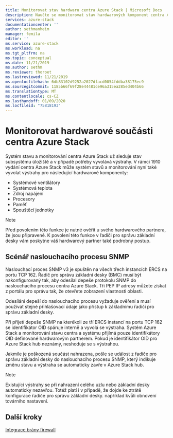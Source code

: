 ```yaml
---
title: Monitorovat stav hardwaru centra Azure Stack | Microsoft Docs
description: Naučte se monitorovat stav hardwarových komponent centra Azure Stack.
services: azure-stack
documentationcenter: ''
author: sethmanheim
manager: femila
editor: ''
ms.service: azure-stack
ms.workload: na
ms.tgt_pltfrm: na
ms.topic: conceptual
ms.date: 11/21/2019
ms.author: sethm
ms.reviewer: thoroet
ms.lastreviewed: 11/21/2019
ms.openlocfilehash: 6db83102d9252a2027dfacd0054fddba38175ec9
ms.sourcegitcommit: 1185b66f69f28e44481ce96a315ea285ed404b66
ms.translationtype: MT
ms.contentlocale: cs-CZ
ms.lasthandoff: 01/09/2020
ms.locfileid: "75818193"
---
```

# <a name="monitor-azure-stack-hub-hardware-components"></a>Monitorovat hardwarové součásti centra Azure Stack

Systém stavu a monitorování centra Azure Stack už sleduje stav subsystému úložiště a v případě potřeby vyvolává výstrahy. V rámci 1910 vydání centra Azure Stack může systém stavů a monitorování nyní také vyvolat výstrahy pro následující hardwarové komponenty:

- Systémové ventilátory
- Systémová teplota
- Zdroj napájení
- Procesory
- Paměť
- Spouštěcí jednotky

> [!NOTE]
> Před povolením této funkce je nutné ověřit u svého hardwarového partnera, že jsou připravené. K povolení této funkce v řadiči pro správu základní desky vám poskytne váš hardwarový partner také podrobný postup.

## <a name="snmp-listener-scenario"></a>Scénář naslouchacího procesu SNMP

Naslouchací proces SNMP v3 je spuštěn na všech třech instancích ERCS na portu TCP 162. Řadič pro správu základní desky (BMC) musí být nakonfigurovaný tak, aby odesílal depeše protokolu SNMP do naslouchacího procesu centra Azure Stack. Tři PEP IP adresy můžete získat z portálu pro správu tak, že otevřete zobrazení vlastnosti oblasti.

Odesílání depeší do naslouchacího procesu vyžaduje ověření a musí používat stejné přihlašovací údaje jako přístup k základnímu řadiči pro správu základní desky.

Při přijetí depeše SNMP na kterékoli ze tří ERCS instancí na portu TCP 162 se identifikátor OID spáruje interně a vyvolá se výstraha. Systém Azure Stack a monitorování stavu centra a systému přijímá pouze identifikátory OID definované hardwarovým partnerem. Pokud je identifikátor OID pro Azure Stack hub neznámý, neshoduje se s výstrahou.

Jakmile je poškozená součást nahrazena, pošle se událost z řadiče pro správu základní desky do naslouchacího procesu SNMP, který indikuje změnu stavu a výstraha se automaticky zavře v Azure Stack hub.

> [!NOTE]
> Existující výstrahy se při nahrazení celého uzlu nebo základní desky automaticky nezavřou. Totéž platí i v případě, že dojde ke ztrátě konfigurace řadiče pro správu základní desky. například kvůli obnovení továrního nastavení.

## <a name="next-steps"></a>Další kroky

[Integrace brány firewall](azure-stack-firewall.md)
